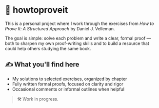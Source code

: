 # 📘 howtoproveit

This is a personal project where I work through the exercises from *How to Prove It: A Structured Approach* by Daniel J. Velleman.

The goal is simple: solve each problem and write a clear, formal proof — both to sharpen my own proof-writing skills and to build a resource that could help others studying the same book.

## ✍️ What you'll find here

- My solutions to selected exercises, organized by chapter  
- Fully written formal proofs, focused on clarity and rigor  
- Occasional comments or informal outlines when helpful  

> 🛠️ Work in progress.

